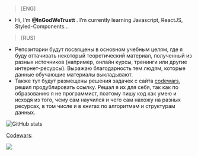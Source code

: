 > [ENG]
- Hi, I’m **@InGodWeTrustt** . I’m currently learning Javascript, ReactJS, Styled-Components...

> [RUS]
- Репозитории будут посвящены в основном учебным целям, где я буду оттачивать некоторый теоретический материал, полученный из разных источников (например, онлайн курсы, тренинги или другие интернет-ресурсы). Выражаю благодарность тем людям, которые данные обучающие материалы выкладывают.
- Также тут будут размещены решения задачек с сайта [codewars](https://www.codewars.com/dashboard), решил продублировать ссылку. Решал я их для себя, так как по образованию я не программист, поэтому пишу код как умею и исходя из того, чему сам научился и чего сам нахожу на разных ресурсах, в том числе и в книгах по алгоритмам и структурам данных.


![GitHub stats](https://github-readme-stats.vercel.app/api?username=InGodWeTrustt&hide=contribs,prs&show_icons=true&theme=radical)

[Codewars](https://www.codewars.com/users/InGodWeTrustt):

![](https://www.codewars.com/users/InGodWeTrustt/badges/large)
